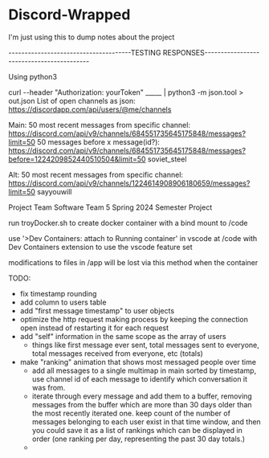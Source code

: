 # Discord-Wrapped

I'm just using this to dump notes about the project

--------------------------------------TESTING RESPONSES------------------------------------------

Using python3

curl --header "Authorization: yourToken" _____ | python3 -m json.tool > out.json
List of open channels as json:                       https://discordapp.com/api/users/@me/channels

Main:
50 most recent messages from specific channel:       https://discord.com/api/v9/channels/684551735645175848/messages?limit=50
50 messages before x message(id?):                   https://discord.com/api/v9/channels/684551735645175848/messages?before=1224209852440510504&limit=50
soviet_steel

Alt:
50 most recent messages from specific channel:       https://discord.com/api/v9/channels/1224614908906180659/messages?limit=50
sayyouwill

Project Team Software Team 5 Spring 2024 Semester Project

run troyDocker.sh to create docker container with a bind mount to /code

use '>Dev Containers: attach to Running container' in vscode at /code with 
Dev Containers extension to use the vscode feature set

modifications to files in /app will be lost via this method when the container

TODO:
- fix timestamp rounding
- add column to users table
- add "first message timestamp" to user objects
- optimize the http request making process by keeping the connection open instead of restarting it for each request
- add "self" information in the same scope as the array of users
    - things like first message ever sent, total messages sent to everyone, total messages received from everyone, etc (totals)
- make "ranking" animation that shows most messaged people over time
    - add all messages to a single multimap in main sorted by timestamp, use channel id of each message to identify which conversation it was from.
    - iterate through every message and add them to a buffer, removing messages from the buffer which are more than 30 days older than the most recently iterated one.
    keep count of the number of messages belonging to each user exist in that time window, and then you could save it as a list of rankings which can be displayed in order
    (one ranking per day, representing the past 30 day totals.)
    - 